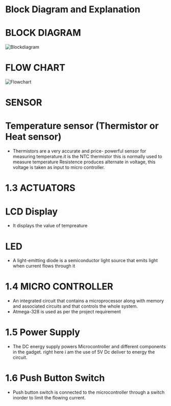 # Block Diagram and Explanation

# BLOCK DIAGRAM

![Blockdiagram](https://github.com/vatsal26/M2_AutomobileClimateMonitor/blob/main/2_Design/BlockDiagram.png)

# FLOW CHART
![Flowchart](https://github.com/vatsal26/M2_AutomobileClimateMonitor/blob/main/2_Design/Flowchart.png)

# SENSOR

# Temperature sensor (Thermistor or Heat sensor)

* Thermistors are a very accurate and price- powerful sensor for measuring temperature.it is the NTC thermistor this is normally used to measure temperature
Resistence produces alternate in voltage, this voltage is taken as input to micro controller.

# 1.3 ACTUATORS

# LCD Display
* It displays the value of tempreature

# LED
* A light-emitting diode is a semiconductor light source that emits light when current flows through it

# 1.4 MICRO CONTROLLER
*  An integrated circuit that contains a microprocessor along with memory and associated circuits and that controls the whole system. 
* Atmega-328 is used as per the project requirement

# 1.5 Power Supply
* The DC energy supply powers Microcontroller and different components in the gadget. right here i am the use of 5V Dc deliver to energy the circuit.

# 1.6 Push Button Switch
* Push button switch is connected to the microcontroller through a switch inorder to limit the flowing current.


